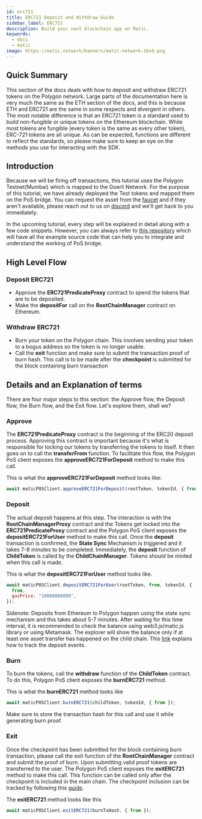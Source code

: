 ```yaml
---
id: erc721
title: ERC721 Deposit and Withdraw Guide
sidebar_label: ERC721
description: Build your next blockchain app on Matic.
keywords:
  - docs
  - matic
image: https://matic.network/banners/matic-network-16x9.png
---
```


## Quick Summary

This section of the docs deals with how to deposit and withdraw ERC721 tokens on the Polygon network. Large parts of the documentation here is very much the same as the ETH section of the docs, and this is because ETH and ERC721 are the same in some respects and divergent in others. The most notable difference is that an ERC721 token is a standard used to build non-fungible or unique tokens on the Ethereum blockchain. While most tokens are fungible (every token is the same as every other token), ERC-721 tokens are all unique. As can be expected, functions are different to reflect the standards, so please make sure to keep an eye on the methods you use for interacting with the SDK.

## Introduction

Because we will be firing off transactions, this tutorial uses the Polygon Testnet(Mumbai) which is mapped to the Goerli Network. For the purpose of this tutorial, we have already deployed the Test tokens and mapped them on the PoS bridge. You can request the asset from the [faucet](https://faucet.matic.network/) and if they aren't available, please reach out to us on [discord](https://discord.com/invite/er6QVj) and we'll get back to you immediately.

In the upcoming tutorial, every step will be explained in detail along with a few code snippets. However, you can always refer to [this repository](https://github.com/maticnetwork/matic.js/tree/v2.0.2/examples/POS-client) which will have all the example source code that can help you to integrate and understand the working of PoS bridge.

## High Level Flow

### Deposit ERC721

- Approve the **ERC721PredicateProxy** contract to spend the tokens that are to be deposited.
- Make the **depositFor** call on the **RootChainManager** contract on Ethereum.

### Withdraw ERC721

- Burn your token on the Polygon chain. This involves sending your token to a bogus address so the token is no longer usable. 
- Call the **exit** function and make sure to submit the transaction proof of burn hash. This call is to be made after the **checkpoint** is submitted for the block containing burn transaction 

## Details and an Explanation of terms

There are four major steps to this section: the Approve flow, the Deposit flow, the Burn flow, and the Exit flow. Let's explore them, shall we?

### Approve

The **ERC721PredicateProxy** contract is the beginning of the ERC20 deposit process. Approving this contract is important because it's what is responsible for locking our tokens by transferring the tokens to itself. It then goes on to call the **transferFrom** function. To facilitate this flow, the Polygon PoS client exposes the **approveERC721ForDeposit** method to make this call.

This is what the **approveERC721ForDeposit** method looks like:
```jsx
await maticPOSClient.approveERC721ForDeposit(rootToken, tokenId, { from });
```

### Deposit

The actual deposit happens at this step. The interaction is with the **RootChainManagerProxy** contract and the Tokens get locked into the **ERC721PredicateProxy** contract and the Polygon PoS client exposes the **depositERC721ForUser** method to make this call. Once the **deposit** transaction is confirmed, the **State Sync** Mechanism is triggered and it takes 7-8 minutes to be completed. Immediately, the **deposit** function of **ChildToken** is called by the **ChildChainManager**. Tokens should be minted when this call is made.

This is what the **depositERC721ForUser** method looks like.

```jsx
await maticPOSClient.depositERC721ForUser(rootToken, from, tokenId, {
  from,
  gasPrice: "10000000000",
});
```

Sidenote: Deposits from Ethereum to Polygon happen using the state sync mechanism and this takes about 5-7 minutes. After waiting for this time interval, it is recommended to check the balance using web3.js/matic.js library or using Metamask. The explorer will show the balance only if at least one asset transfer has happened on the child chain. This [link](https://docs.matic.network/docs/develop/ethereum-matic/pos/deposit-withdraw-event-pos/) explains how to track the deposit events.

### Burn

To burn the tokens, call the **withdraw** function of the **ChildToken** contract. To do this, Polygon PoS client exposes the **burnERC721** method.

This is what the **burnERC721** method looks like

```jsx
await maticPOSClient.burnERC721(childToken, tokenId, { from });
```

Make sure to store the transaction hash for this call and use it while generating burn proof.

### Exit

Once the checkpoint has been submitted for the block containing burn transaction, please call the exit function of the **RootChainManager** contract and submit the proof of burn. Upon submitting valid proof tokens are transferred to the user. The Polygon PoS client exposes the **exitERC721** method to make this call. This function can be called only after the checkpoint is included in the main chain. The checkpoint inclusion can be tracked by following this [guide](https://docs.matic.network/docs/develop/ethereum-matic/pos/deposit-withdraw-event-pos/#checkpoint-events).

The **exitERC721** method looks like this

```jsx
await maticPOSClient.exitERC721(burnTxHash, { from });
```
